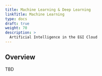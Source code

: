 ```yaml
---
title: Machine Learning & Deep Learning
linkTitle: Machine Learning
type: docs
draft: true
weight: 70
description: >
  Artificial Intelligence in the EGI Cloud
---
```


## Overview

TBD
